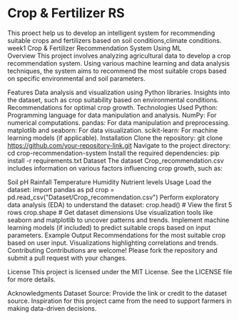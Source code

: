 # Crop & Fertilizer RS
This proect help us to develop an intelligent system for recommending suitable crops and fertilizers based on soil conditions,climate conditions.
week1 Crop & Fertilizer Recommendation System Using ML
<br>
Overview
This project involves analyzing agricultural data to develop a crop recommendation system. Using various machine learning and data analysis techniques, the system aims to recommend the most suitable crops based on specific environmental and soil parameters.

Features
Data analysis and visualization using Python libraries.
Insights into the dataset, such as crop suitability based on environmental conditions.
Recommendations for optimal crop growth.
Technologies Used
Python: Programming language for data manipulation and analysis.
NumPy: For numerical computations.
pandas: For data manipulation and preprocessing.
matplotlib and seaborn: For data visualization.
scikit-learn: For machine learning models (if applicable).
Installation
Clone the repository:
git clone https://github.com/your-repository-link.git
Navigate to the project directory:
cd crop-recommendation-system
Install the required dependencies:
pip install -r requirements.txt
Dataset
The dataset Crop_recommendation.csv includes information on various factors influencing crop growth, such as:

Soil pH
Rainfall
Temperature
Humidity
Nutrient levels
Usage
Load the dataset:
import pandas as pd
crop = pd.read_csv("Dataset/Crop_recommendation.csv")
Perform exploratory data analysis (EDA) to understand the dataset:
crop.head()  # View the first 5 rows
crop.shape   # Get dataset dimensions
Use visualization tools like seaborn and matplotlib to uncover patterns and trends.
Implement machine learning models (if included) to predict suitable crops based on input parameters.
Example Output
Recommendations for the most suitable crop based on user input.
Visualizations highlighting correlations and trends.
Contributing
Contributions are welcome! Please fork the repository and submit a pull request with your changes.

License
This project is licensed under the MIT License. See the LICENSE file for more details.

Acknowledgments
Dataset Source: Provide the link or credit to the dataset source.
Inspiration for this project came from the need to support farmers in making data-driven decisions.
